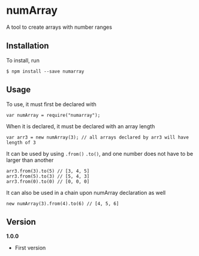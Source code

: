 # numArray
A tool to create arrays with number ranges

## Installation
To install, run

    $ npm install --save numarray

## Usage
To use, it must first be declared with

    var numArray = require("numarray");

When it is declared, it must be declared with an array length

    var arr3 = new numArray(3); // all arrays declared by arr3 will have length of 3

It can be used by using `.from()` `.to()`, and one number does not have to be larger than another

    arr3.from(3).to(5) // [3, 4, 5]
    arr3.from(5).to(3) // [5, 4, 3]
    arr3.from(0).to(0) // [0, 0, 0]

It can also be used in a chain upon numArray declaration as well

    new numArray(3).from(4).to(6) // [4, 5, 6]

## Version
**1.0.0**
* First version

